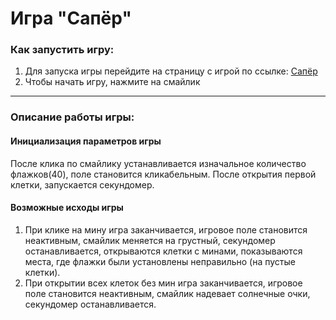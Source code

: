 # Игра "Сапёр"

### Как запустить игру:
1. Для запуска игры перейдите на страницу с игрой по ссылке: [Сапёр](https://drugoi222-coder.github.io/Sapper/ "Переход на игру")
2. Чтобы начать игру, нажмите на смайлик
---
### Описание работы игры:
#### Инициализация параметров игры
После клика по смайлику устанавливается изначальное количество флажков(40),
поле становится кликабельным. После открытия первой клетки, запускается секундомер.

#### Возможные исходы игры
1. При клике на мину игра заканчивается, игровое поле становится неактивным,
смайлик меняется на грустный, секундомер останавливается, открываются клетки с минами,
показываются места, где флажки были установлены неправильно (на пустые клетки).
2. При открытии всех клеток без мин игра заканчивается, игровое поле становится неактивным,
смайлик надевает солнечные очки, секундомер останавливается.